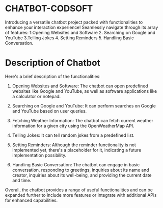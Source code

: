 # CHATBOT-CODSOFT
Introducing a versatile chatbot project packed with functionalities to enhance your interaction experience! Seamlessly navigate through its array of features: 1.Opening Websites and Software 2. Searching on Google and YouTube 3.Telling Jokes  4. Setting Reminders  5. Handling Basic Conversation.

# Description of Chatbot

Here's a brief description of the functionalities:

1. Opening Websites and Software: The chatbot can open predefined websites like Google and YouTube, as well as software applications like a calculator or notepad.

2. Searching on Google and YouTube: It can perform searches on Google and YouTube based on user queries.

3. Fetching Weather Information: The chatbot can fetch current weather information for a given city using the OpenWeatherMap API.

4. Telling Jokes: It can tell random jokes from a predefined list.

5. Setting Reminders: Although the reminder functionality is not implemented yet, there's a placeholder for it, indicating a future implementation possibility.

6. Handling Basic Conversation: The chatbot can engage in basic conversation, responding to greetings, inquiries about its name and creator, inquiries about its well-being, and providing the current date and time.

Overall, the chatbot provides a range of useful functionalities and can be expanded further to include more features or integrate with additional APIs for enhanced capabilities.
